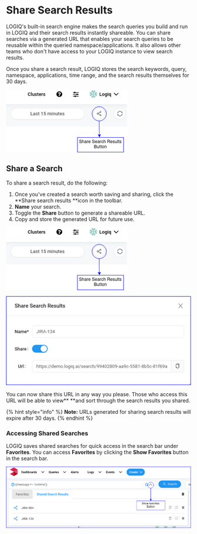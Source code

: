 # Share Search Results

LOGIQ's built-in search engine makes the search queries you build and run in LOGIQ and their search results instantly shareable. You can share searches via a generated URL that enables your search queries to be reusable within the queried namespace/applications. It also allows other teams who don't have access to your LOGIQ instance to view search results.

Once you share a search result, LOGIQ stores the search keywords, query, namespace, applications, time range, and the search results themselves for 30 days.

![](<../../.gitbook/assets/Untitled Diagram.png>)

## Share a Search

To share a search result, do the following:

1. Once you've created a search worth saving and sharing, click the **Share search results **icon in the toolbar.  
2. **Name** your search.
3. Toggle the **Share** button to generate a shareable URL.
4. Copy and store the generated URL for future use.

![The Share search results button](<../../.gitbook/assets/image (6) (2) (1).png>)

![Naming your search and generating a shareable URL](<../../.gitbook/assets/Untitled Diagram(1).png>)

You can now share this URL in any way you please. Those who access this URL will be able to view** **and sort through the search results you shared.

{% hint style="info" %}
**Note:** URLs generated for sharing search results will expire after 30 days. 
{% endhint %}

### Accessing Shared Searches

LOGIQ saves shared searches for quick access in the search bar under **Favorites**. You can access **Favorites** by clicking the **Show Favorites** button in the search bar. 

![](<../../.gitbook/assets/Share Search(3).png>)



